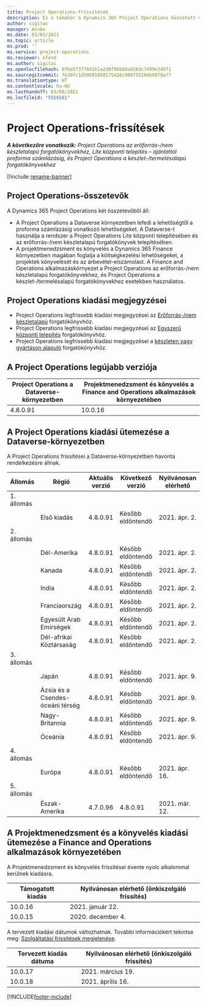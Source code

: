 ```yaml
---
title: Project Operations-frissítések
description: Ez a témakör a Dynamics 365 Project Operations közzétett verzióival kapcsolatban tartalmaz tájékoztatást.
author: sigitac
manager: Annbe
ms.date: 03/03/2021
ms.topic: article
ms.prod: ''
ms.service: project-operations
ms.reviewer: kfend
ms.author: sigitac
ms.openlocfilehash: 07ba97377841b1a2d8f96b60a926dc7499e345f1
ms.sourcegitcommit: 7e39fc1d50681850175428c909755204b08f0a77
ms.translationtype: HT
ms.contentlocale: hu-HU
ms.lasthandoff: 03/08/2021
ms.locfileid: "5556581"
---
```

# <a name="project-operations-updates"></a>Project Operations-frissítések

_**A következőre vonatkozik:** Project Operations az erőforrás-/nem készletalapú forgatókönyvekhez, Lite központi telepítés – ajánlattól proforma számlázásig, és Project Operations a készlet-/termelésalapú forgatókönyvekhez_

[!include [rename-banner](~/includes/cc-data-platform-banner.md)]

## <a name="project-operations-components"></a>Project Operations-összetevők

A Dynamics 365 Project Operations két összetevőből áll:

- A Project Operations a Dataverse környezetben lefedi a lehetőségtől a proforma számlázásig vonatkozó lehetőségeket. A Dataverse-t használja a rendszer a Project Operations Lite központi telepítésében és az erőforrás-/nem készletalapú forgatókönyvek telepítésében.
- A projektmenedzsment és könyvelés a Dynamics 365 Finance környezetben magában foglalja a költségkezelési lehetőségeket, a projektek könyvelését és az árbevétel-elszámolást. A Finance and Operations alkalmazáskörnyezet a Project Operations az erőforrás-/nem készletalapú forgatókönyvekhez, és Project Operations a készlet-/termelésalapú forgatókönyvekhez esetekben használatos.

## <a name="project-operations-release-notes"></a>Project Operations kiadási megjegyzései
- Project Operations legfrissebb kiadási megjegyzései az [Erőforrás-/nem készletalapú](whats-new-mar-2021-resource-based.md) forgatókönyvhöz.
- Project Operations legfrissebb kiadási megjegyzései az [Egyszerű központi telepítés](../pro/whats-new/whats-new-mar-2021-lite.md) forgatókönyvhöz.
- Project Operations legfrissebb kiadási megjegyzései a [készleten vagy gyártáson alapuló](../prod-pma/whats-new/whats-new-jan-2021-stocked.md) forgatókönyvhöz.

## <a name="project-operations-latest-version"></a>A Project Operations legújabb verziója

| Project Operations a Dataverse-környezetben | Projektmenedzsment és könyvelés a Finance and Operations alkalmazások környezetében |
| --- | --- |
| 4.8.0.91 | 10.0.16 |

## <a name="release-schedule-for-project-operations-on-dataverse-environment"></a>A Project Operations kiadási ütemezése a Dataverse-környezetben

A Project Operations frissítései a Dataverse-környezetben havonta rendelkezésre állnak. 

| Állomás   | Régió        | Aktuális verzió | Következő verzió | Nyilvánosan elérhető |
|-----------|---------------|-----------------|--------------|---------------------|
| 1. állomás |   &nbsp;      |    &nbsp;       | &nbsp;       |      &nbsp;         |
|   &nbsp;  | Első kiadás |  4.8.0.91       | Később eldöntendő     | 2021. ápr. 2.           |
| 2. állomás |   &nbsp;      |    &nbsp;       | &nbsp;       |      &nbsp;         |
|   &nbsp;  | Dél-Amerika |  4.8.0.91       | Később eldöntendő     | 2021. ápr. 2.           |
|    &nbsp; | Kanada        |  4.8.0.91       | Később eldöntendő     | 2021. ápr. 2.           |
|   &nbsp;  | India         |  4.8.0.91       | Később eldöntendő     | 2021. ápr. 2.           |
|   &nbsp;  | Franciaország         |  4.8.0.91       | Később eldöntendő     | 2021. ápr. 2.           |
|   &nbsp;  | Egyesült Arab Emírségek         |  4.8.0.91       | Később eldöntendő     | 2021. ápr. 2.           |
|   &nbsp;  | Dél-afrikai Köztársaság         |  4.8.0.91       | Később eldöntendő     | 2021. ápr. 2.           |
| 3. állomás  |      &nbsp;   |     &nbsp;      |     &nbsp;   |      &nbsp;         |
|   &nbsp;  | Japán         |  4.8.0.91       | Később eldöntendő     | 2021. ápr. 9.           |
|   &nbsp;  | Ázsia és a Csendes-óceáni térség  |  4.8.0.91       | Később eldöntendő     | 2021. ápr. 9.           |
|   &nbsp;  | Nagy-Britannia |  4.8.0.91       | Később eldöntendő     | 2021. ápr. 9.           |
|   &nbsp;  | Óceánia       |  4.8.0.91       | Később eldöntendő     | 2021. ápr. 9.           |
| 4. állomás |     &nbsp;    |     &nbsp;      |     &nbsp;   |      &nbsp;         |
|   &nbsp;  | Európa        |  4.8.0.91       | Később eldöntendő     | 2021. ápr. 16.           |
| 5. állomás |     &nbsp;    |     &nbsp;      |     &nbsp;   |      &nbsp;         |
|   &nbsp;  | Észak-Amerika |  4.7.0.96       | 4.8.0.91     | 2021. már. 12.           |

## <a name="release-schedule-for-project-management-and-accounting-in-the-finance-and-operations-apps-environment"></a>A Projektmenedzsment és a könyvelés kiadási ütemezése a Finance and Operations alkalmazások környezetében

A Projektmenedzsment és könyvelés frissítései évente nyolc alkalommal kerülnek kiadásra.

| Támogatott kiadás | Nyilvánosan elérhető (önkiszolgáló frissítés) |
| --- | --- |
| 10.0.16 | 2021. január 22. |
| 10.0.15 | 2020. december 4. |


A tervezett kiadási dátumok változhatnak. További információkért tekintse meg: [Szolgáltatási frissítések megjelenése](https://docs.microsoft.com/dynamics365/fin-ops-core/fin-ops/get-started/public-preview-releases?toc=/dynamics365/finance/toc.json).

| Tervezett kiadás dátuma | Nyilvánosan elérhető (önkiszolgáló frissítés) |
| --- | --- |
| 10.0.17 | 2021. március 19. |
| 10.0.18 | 2021. április 16. |


[!INCLUDE[footer-include](../includes/footer-banner.md)]

